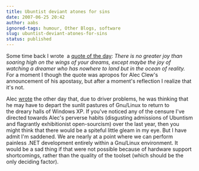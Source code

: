 ```yaml
---
title: Ubuntist deviant atones for sins
date: 2007-06-25 20:42
author: aabs
ignored-tags: humour, Other Blogs, software
slug: ubuntist-deviant-atones-for-sins
status: published
---
```


Some time back I wrote  a [quote of the day](http://aabs.wordpress.com/2005/12/02/quote-of-the-day-3/): *There is no greater joy than soaring high on the wings of your dreams, except maybe the joy of watching a dreamer who has nowhere to land but in the ocean of reality.* For a moment I though the quote was apropos for Alec Clew's announcement of his apostasy, but after a moment's reflection I realize that it's not.

Alec [wrote](http://alecthegeek.wordpress.com/2007/06/24/i-might-have-to-go-back-to-the-dark-side/) the other day that, due to driver problems, he was thinking that he may have to depart the sunlit pastures of Gnu/Linux to return to the dreary halls of Windows XP. If you've noticed any of the censure I've directed towards Alec's perverse habits (disgusting admissions of Ubuntism and flagrantly exhibitionist open-sourcism) over the last year, then you might think that there would be a spiteful little gleam in my eye. But I have admit I'm saddened. We are nearly at a point where we can perform painless .NET development entirely within a Gnu/Linux environment. It would be a sad thing if that were not possible because of hardware support shortcomings, rather than the quality of the toolset (which should be the only deciding factor).
